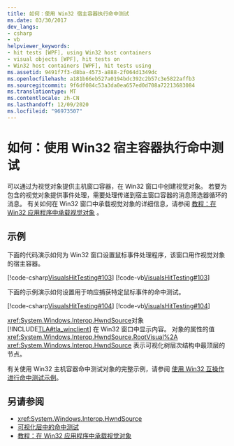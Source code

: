 ```yaml
---
title: 如何：使用 Win32 宿主容器执行命中测试
ms.date: 03/30/2017
dev_langs:
- csharp
- vb
helpviewer_keywords:
- hit tests [WPF], using Win32 host containers
- visual objects [WPF], hit tests on
- Win32 host containers [WPF], hit tests using
ms.assetid: 9491f7f3-d8ba-4573-a888-2f064d1349dc
ms.openlocfilehash: a181b66eb527a0194bdc392c2b57c3e5822affb3
ms.sourcegitcommit: 9f6df084c53a3da0ea657ed0d708a72213683084
ms.translationtype: MT
ms.contentlocale: zh-CN
ms.lasthandoff: 12/09/2020
ms.locfileid: "96973507"
---
```

# <a name="how-to-hit-test-using-a-win32-host-container"></a>如何：使用 Win32 宿主容器执行命中测试
可以通过为视觉对象提供主机窗口容器，在 Win32 窗口中创建视觉对象。 若要为包含的视觉对象提供事件处理，需要处理传递到宿主窗口容器的消息筛选器循环的消息。 有关如何在 Win32 窗口中承载视觉对象的详细信息，请参阅 [教程：在 Win32 应用程序中承载视觉对象](tutorial-hosting-visual-objects-in-a-win32-application.md) 。  
  
## <a name="example"></a>示例  
 下面的代码演示如何为 Win32 窗口设置鼠标事件处理程序，该窗口用作视觉对象的宿主容器。  
  
 [!code-csharp[VisualsHitTesting#103](~/samples/snippets/csharp/VS_Snippets_Wpf/VisualsHitTesting/CSharp/MyWindow.cs#103)]
 [!code-vb[VisualsHitTesting#103](~/samples/snippets/visualbasic/VS_Snippets_Wpf/VisualsHitTesting/VisualBasic/MyWindow.vb#103)]  
  
 下面的示例演示如何设置用于响应捕获特定鼠标事件的命中测试。  
  
 [!code-csharp[VisualsHitTesting#104](~/samples/snippets/csharp/VS_Snippets_Wpf/VisualsHitTesting/CSharp/MyCircle.cs#104)]
 [!code-vb[VisualsHitTesting#104](~/samples/snippets/visualbasic/VS_Snippets_Wpf/VisualsHitTesting/VisualBasic/MyCircle.vb#104)]  
  
 <xref:System.Windows.Interop.HwndSource>对象 [!INCLUDE[TLA#tla_winclient](../../../includes/tlasharptla-winclient-md.md)] 在 Win32 窗口中显示内容。 对象的属性的值 <xref:System.Windows.Interop.HwndSource.RootVisual%2A> <xref:System.Windows.Interop.HwndSource> 表示可视化树层次结构中最顶层的节点。  
  
 有关使用 Win32 主机容器命中测试对象的完整示例，请参阅 [使用 Win32 互操作进行命中测试示例](https://github.com/microsoft/WPF-Samples/tree/master/Visual%20Layer/VisualsHitTesting)。  
  
## <a name="see-also"></a>另请参阅

- <xref:System.Windows.Interop.HwndSource>
- [可视化层中的命中测试](hit-testing-in-the-visual-layer.md)
- [教程：在 Win32 应用程序中承载视觉对象](tutorial-hosting-visual-objects-in-a-win32-application.md)
